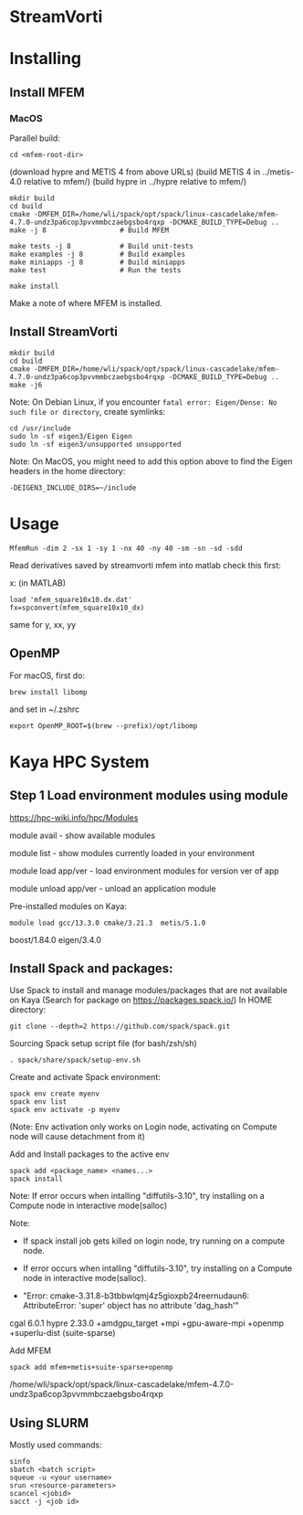 # StreamVorti

# Installing

## Install MFEM

### MacOS

Parallel build:
```
cd <mfem-root-dir>
```

   (download hypre and METIS 4 from above URLs)
   (build METIS 4 in ../metis-4.0 relative to mfem/)
   (build hypre in ../hypre relative to mfem/)

```
mkdir build
cd build
cmake -DMFEM_DIR=/home/wli/spack/opt/spack/linux-cascadelake/mfem-4.7.0-undz3pa6cop3pvvmmbczaebgsbo4rqxp -DCMAKE_BUILD_TYPE=Debug ..
make -j 8                  # Build MFEM
```

```
make tests -j 8            # Build unit-tests
make examples -j 8         # Build examples
make miniapps -j 8         # Build miniapps
make test                  # Run the tests

make install
```
Make a note of where MFEM is installed.


## Install StreamVorti

```
mkdir build
cd build
cmake -DMFEM_DIR=/home/wli/spack/opt/spack/linux-cascadelake/mfem-4.7.0-undz3pa6cop3pvvmmbczaebgsbo4rqxp -DCMAKE_BUILD_TYPE=Debug ..
make -j6
```
Note: On Debian Linux, if you encounter `fatal error: Eigen/Dense: No such file or directory`, create symlinks:
```
cd /usr/include
sudo ln -sf eigen3/Eigen Eigen
sudo ln -sf eigen3/unsupported unsupported
```

Note: On MacOS, you might need to add this option above to find the Eigen headers in the home directory:
```
-DEIGEN3_INCLUDE_DIRS=~/include
```

# Usage

```
MfemRun -dim 2 -sx 1 -sy 1 -nx 40 -ny 40 -sm -sn -sd -sdd
```

Read derivatives saved by streamvorti mfem into matlab
check this first:

x: (in MATLAB)
```
load 'mfem_square10x10.dx.dat'
fx=spconvert(mfem_square10x10_dx)
```
same for y, xx, yy

## OpenMP

For macOS, first do:
```
brew install libomp
```
and set in ~/.zshrc
```
export OpenMP_ROOT=$(brew --prefix)/opt/libomp
```


# Kaya HPC System

## Step 1 Load environment modules using module

https://hpc-wiki.info/hpc/Modules

module avail - show available modules

module list - show modules currently loaded in your environment

module load app/ver - load environment modules for version ver of app

module unload app/ver - unload an application module

Pre-installed modules on Kaya:
```
module load gcc/13.3.0 cmake/3.21.3  metis/5.1.0
```
boost/1.84.0 eigen/3.4.0


## Install Spack and packages:
Use Spack to install and manage modules/packages that are not available on Kaya
(Search for package on https://packages.spack.io/)
In HOME directory:
```
git clone --depth=2 https://github.com/spack/spack.git
```

Sourcing Spack setup script file (for bash/zsh/sh)
```
. spack/share/spack/setup-env.sh
```

Create and activate Spack environment:
```
spack env create myenv
spack env list
spack env activate -p myenv
```
(Note: Env activation only works on Login node, activating on Compute node will cause detachment from it)

Add and Install packages to the active env
```
spack add <package_name> <names...>
spack install
```
Note: If error occurs when intalling "diffutils-3.10", try installing on a Compute node in interactive mode(salloc)

Note:

- If spack install job gets killed on login node, try running on a compute node.

- If error occurs when intalling "diffutils-3.10", try installing on a Compute node in interactive mode(salloc).

- "Error: cmake-3.31.8-b3tbbwlqmj4z5gioxpb24reernudaun6: AttributeError: 'super' object has no attribute 'dag_hash'"

cgal 6.0.1
hypre 2.33.0 +amdgpu_target +mpi +gpu-aware-mpi +openmp +superlu-dist
(suite-sparse)

Add MFEM
```
spack add mfem+metis+suite-sparse+openmp
```

/home/wli/spack/opt/spack/linux-cascadelake/mfem-4.7.0-undz3pa6cop3pvvmmbczaebgsbo4rqxp

## Using SLURM
Mostly used commands:
```
sinfo
sbatch <batch script>
squeue -u <your username>
srun <resource-parameters>
scancel <jobid>
sacct -j <job id>
```
